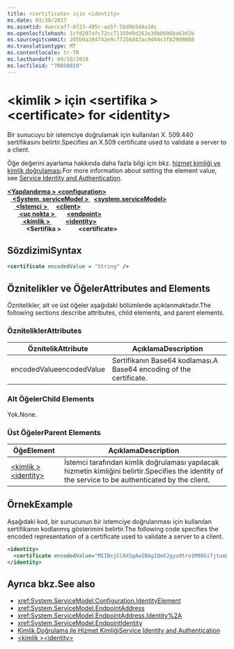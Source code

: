 ```yaml
---
title: <certificate> için <identity>
ms.date: 03/30/2017
ms.assetid: 4aeccaf7-8f23-495c-aa5f-5bd8b5d4a10c
ms.openlocfilehash: 1cfd207afc72cc71359d9d262e30b0696ba63d2b
ms.sourcegitcommit: 205b9a204742e9c77256d43ac9d94c3f82909808
ms.translationtype: MT
ms.contentlocale: tr-TR
ms.lasthandoff: 09/10/2019
ms.locfileid: "70850019"
---
```

# <a name="certificate-for-identity"></a><span data-ttu-id="a4f5b-102">\<kimlik > için \<sertifika ></span><span class="sxs-lookup"><span data-stu-id="a4f5b-102">\<certificate> for \<identity></span></span>
<span data-ttu-id="a4f5b-103">Bir sunucuyu bir istemciye doğrulamak için kullanılan X. 509.440 sertifikasını belirtir.</span><span class="sxs-lookup"><span data-stu-id="a4f5b-103">Specifies an X.509 certificate used to validate a server to a client.</span></span>  
  
<span data-ttu-id="a4f5b-104">Öğe değerini ayarlama hakkında daha fazla bilgi için bkz. [hizmet kimliği ve kimlik doğrulaması](../../../wcf/feature-details/service-identity-and-authentication.md).</span><span class="sxs-lookup"><span data-stu-id="a4f5b-104">For more information about setting the element value, see [Service Identity and Authentication](../../../wcf/feature-details/service-identity-and-authentication.md).</span></span>  
  
<span data-ttu-id="a4f5b-105">[ **\<Yapılandırma >** ](../configuration-element.md)</span><span class="sxs-lookup"><span data-stu-id="a4f5b-105">[**\<configuration>**](../configuration-element.md)</span></span>\
<span data-ttu-id="a4f5b-106">&nbsp;&nbsp;[ **\<System. serviceModel >** ](system-servicemodel.md)</span><span class="sxs-lookup"><span data-stu-id="a4f5b-106">&nbsp;&nbsp;[**\<system.serviceModel>**](system-servicemodel.md)</span></span>\
<span data-ttu-id="a4f5b-107">&nbsp;&nbsp;&nbsp;&nbsp;[ **\<İstemci >** ](client.md)</span><span class="sxs-lookup"><span data-stu-id="a4f5b-107">&nbsp;&nbsp;&nbsp;&nbsp;[**\<client>**](client.md)</span></span>\
<span data-ttu-id="a4f5b-108">&nbsp;&nbsp;&nbsp;&nbsp;&nbsp;&nbsp;[ **\<uç nokta >** ](endpoint-of-client.md)</span><span class="sxs-lookup"><span data-stu-id="a4f5b-108">&nbsp;&nbsp;&nbsp;&nbsp;&nbsp;&nbsp;[**\<endpoint>**](endpoint-of-client.md)</span></span>\
<span data-ttu-id="a4f5b-109">&nbsp;&nbsp;&nbsp;&nbsp;&nbsp;&nbsp;&nbsp;&nbsp;[ **\<kimlik >** ](identity.md)</span><span class="sxs-lookup"><span data-stu-id="a4f5b-109">&nbsp;&nbsp;&nbsp;&nbsp;&nbsp;&nbsp;&nbsp;&nbsp;[**\<identity>**](identity.md)</span></span>\
<span data-ttu-id="a4f5b-110">&nbsp;&nbsp;&nbsp;&nbsp;&nbsp;&nbsp;&nbsp;&nbsp;&nbsp;&nbsp; **\<Sertifika >**</span><span class="sxs-lookup"><span data-stu-id="a4f5b-110">&nbsp;&nbsp;&nbsp;&nbsp;&nbsp;&nbsp;&nbsp;&nbsp;&nbsp;&nbsp;**\<certificate>**</span></span>  
  
## <a name="syntax"></a><span data-ttu-id="a4f5b-111">Sözdizimi</span><span class="sxs-lookup"><span data-stu-id="a4f5b-111">Syntax</span></span>  
  
```xml  
<certificate encodedValue = "String" />
```  
  
## <a name="attributes-and-elements"></a><span data-ttu-id="a4f5b-112">Öznitelikler ve Öğeler</span><span class="sxs-lookup"><span data-stu-id="a4f5b-112">Attributes and Elements</span></span>  
 <span data-ttu-id="a4f5b-113">Öznitelikler, alt ve üst öğeler aşağıdaki bölümlerde açıklanmaktadır.</span><span class="sxs-lookup"><span data-stu-id="a4f5b-113">The following sections describe attributes, child elements, and parent elements.</span></span>  
  
### <a name="attributes"></a><span data-ttu-id="a4f5b-114">Öznitelikler</span><span class="sxs-lookup"><span data-stu-id="a4f5b-114">Attributes</span></span>  
  
|<span data-ttu-id="a4f5b-115">Öznitelik</span><span class="sxs-lookup"><span data-stu-id="a4f5b-115">Attribute</span></span>|<span data-ttu-id="a4f5b-116">Açıklama</span><span class="sxs-lookup"><span data-stu-id="a4f5b-116">Description</span></span>|  
|---------------|-----------------|  
|<span data-ttu-id="a4f5b-117">encodedValue</span><span class="sxs-lookup"><span data-stu-id="a4f5b-117">encodedValue</span></span>|<span data-ttu-id="a4f5b-118">Sertifikanın Base64 kodlaması.</span><span class="sxs-lookup"><span data-stu-id="a4f5b-118">A Base64 encoding of the certificate.</span></span>|  
  
### <a name="child-elements"></a><span data-ttu-id="a4f5b-119">Alt Öğeler</span><span class="sxs-lookup"><span data-stu-id="a4f5b-119">Child Elements</span></span>  
 <span data-ttu-id="a4f5b-120">Yok.</span><span class="sxs-lookup"><span data-stu-id="a4f5b-120">None.</span></span>  
  
### <a name="parent-elements"></a><span data-ttu-id="a4f5b-121">Üst Öğeler</span><span class="sxs-lookup"><span data-stu-id="a4f5b-121">Parent Elements</span></span>  
  
|<span data-ttu-id="a4f5b-122">Öğe</span><span class="sxs-lookup"><span data-stu-id="a4f5b-122">Element</span></span>|<span data-ttu-id="a4f5b-123">Açıklama</span><span class="sxs-lookup"><span data-stu-id="a4f5b-123">Description</span></span>|  
|-------------|-----------------|  
|[<span data-ttu-id="a4f5b-124">\<kimlik ></span><span class="sxs-lookup"><span data-stu-id="a4f5b-124">\<identity></span></span>](identity.md)|<span data-ttu-id="a4f5b-125">İstemci tarafından kimlik doğrulaması yapılacak hizmetin kimliğini belirtir.</span><span class="sxs-lookup"><span data-stu-id="a4f5b-125">Specifies the identity of the service to be authenticated by the client.</span></span>|  
  
## <a name="example"></a><span data-ttu-id="a4f5b-126">Örnek</span><span class="sxs-lookup"><span data-stu-id="a4f5b-126">Example</span></span>  
 <span data-ttu-id="a4f5b-127">Aşağıdaki kod, bir sunucunun bir istemciye doğrulanması için kullanılan sertifikanın kodlanmış gösterimini belirtir.</span><span class="sxs-lookup"><span data-stu-id="a4f5b-127">The following code specifies the encoded representation of a certificate used to validate a server to a client.</span></span>  
  
```xml  
<identity>
  <certificate encodedValue="MIIBxjCCAXSgAwIBAgIQmXJgyu9tro1M98GifjtuoDAJBgUrDgMCHQUAMBYxFDASBgNVBAMTC1Jvb3QgQWdlbmN5MB4XDTA2MDUxNzIxNDQyNVoXDTM5MTIzMTIzNTk1OVowKTEQMA4GA1UEChMHQ29udG9zbzEVMBMGA1UEAxMMaWRlbnRpdHkuY29tMIGfMA0GCSqGSIb3DQEBAQUAA4GNADCBiQKBgQDBmivcb8hYbh11hqVoDuB7zmJ2y230f" />
</identity>
```  
  
## <a name="see-also"></a><span data-ttu-id="a4f5b-128">Ayrıca bkz.</span><span class="sxs-lookup"><span data-stu-id="a4f5b-128">See also</span></span>

- <xref:System.ServiceModel.Configuration.IdentityElement>
- <xref:System.ServiceModel.EndpointAddress>
- <xref:System.ServiceModel.EndpointAddress.Identity%2A>
- <xref:System.ServiceModel.EndpointIdentity>
- [<span data-ttu-id="a4f5b-129">Kimlik Doğrulama ile Hizmet Kimliği</span><span class="sxs-lookup"><span data-stu-id="a4f5b-129">Service Identity and Authentication</span></span>](../../../wcf/feature-details/service-identity-and-authentication.md)
- [<span data-ttu-id="a4f5b-130">\<kimlik ></span><span class="sxs-lookup"><span data-stu-id="a4f5b-130">\<identity></span></span>](identity.md)
